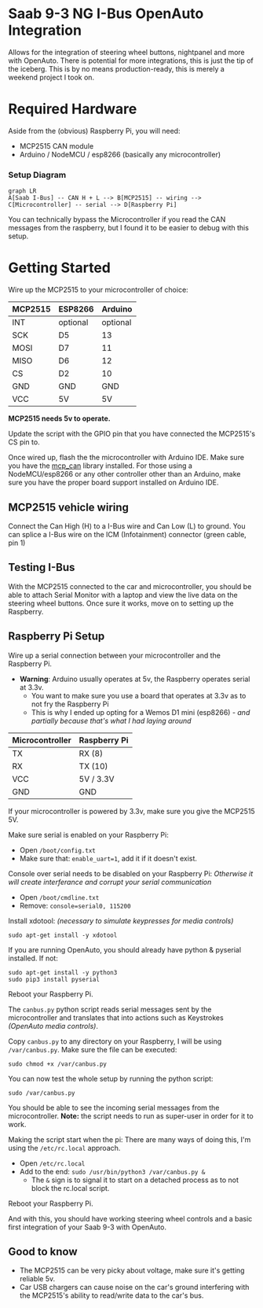 # Saab 9-3 NG I-Bus OpenAuto Integration

Allows for the integration of steering wheel buttons, nightpanel and more with OpenAuto.
There is potential for more integrations, this is just the tip of the iceberg.
This is by no means production-ready, this is merely a weekend project I took on.

# Required Hardware
Aside from the (obvious) Raspberry Pi, you will need:

 - MCP2515 CAN module
 - Arduino / NodeMCU / esp8266 (basically any microcontroller)

### Setup Diagram
```mermaid
graph LR
A[Saab I-Bus] -- CAN H + L --> B[MCP2515] -- wiring --> C[Microcontroller] -- serial --> D[Raspberry Pi]
```
You can technically bypass the Microcontroller if you read the CAN messages from the raspberry, but I found it to be easier to debug with this setup.

# Getting Started
Wire up the MCP2515 to your microcontroller of choice:

| MCP2515 | ESP8266 | Arduino |
| ------- | ------- | ------- |
| INT     | optional | optional
| SCK     | D5      | 13
| MOSI    | D7      | 11
| MISO    | D6      | 12
| CS      | D2      | 10
| GND     | GND     | GND
| VCC     | 5V      | 5V

**MCP2515 needs 5v to operate.**

Update the script with the GPIO pin that you have connected the MCP2515's CS pin to.

Once wired up, flash the the microcontroller with Arduino IDE. Make sure you have the [mcp_can](https://github.com/coryjfowler/MCP_CAN_lib) library installed. For those using a NodeMCU/esp8266 or any other controller other than an Arduino, make sure you have the proper board support installed on Arduino IDE.

## MCP2515 vehicle wiring
Connect the Can High (H) to a I-Bus wire and Can Low (L) to ground.
You can splice a I-Bus wire on the ICM (Infotainment) connector (green cable, pin 1)

## Testing I-Bus
With the MCP2515 connected to the car and microcontroller, you should be able to attach Serial Monitor with a laptop and view the live data on the steering wheel buttons. Once sure it works, move on to setting up the Raspberry.

## Raspberry Pi Setup
Wire up a serial connection between your microcontroller and the Raspberry Pi.
 - **Warning**: Arduino usually operates at 5v, the Raspberry operates serial at 3.3v.
	 - You want to make sure you use a board that operates at 3.3v as to not fry the Raspberry Pi
	 - This is why I ended up opting for a Wemos D1 mini (esp8266) - *and partially because that's what I had laying around*

| Microcontroller | Raspberry Pi |
|----|--------|
| TX | RX (8) |
| RX | TX (10) |
| VCC | 5V / 3.3V |
| GND| GND |

If your microcontroller is powered by 3.3v, make sure you give the MCP2515 5V.

Make sure serial is enabled on your Raspberry Pi:
 - Open `/boot/config.txt`
 - Make sure that: `enable_uart=1`, add it if it doesn't exist.

Console over serial needs to be disabled on your Raspberry Pi:
*Otherwise it will create interferance and corrupt your serial communication*

 - Open `/boot/cmdline.txt`
 - Remove: `console=serial0, 115200`

Install xdotool: *(necessary to simulate keypresses for media controls)*

    sudo apt-get install -y xdotool

If you are running OpenAuto, you should already have python & pyserial installed. If not:

    sudo apt-get install -y python3
    sudo pip3 install pyserial

Reboot your Raspberry Pi.

The `canbus.py` python script reads serial messages sent by the microcontroller and translates that into actions such as Keystrokes *(OpenAuto media controls)*.

Copy `canbus.py` to any directory on your Raspberry, I will be using `/var/canbus.py`.
Make sure the file can be executed:

    sudo chmod +x /var/canbus.py

You can now test the whole setup by running the python script:

    sudo /var/canbus.py
   You should be able to see the incoming serial messages from the microcontroller.
**Note:** the script needs to run as super-user in order for it to work.

Making the script start when the pi:
There are many ways of doing this, I'm using the `/etc/rc.local` approach.
 - Open `/etc/rc.local`
 - Add to the end: `sudo /usr/bin/python3 /var/canbus.py &`
	 - The `&` sign is to signal it to start on a detached process as to not block the rc.local script.

Reboot your Raspberry Pi.

And with this, you should have working steering wheel controls and a basic first integration of your Saab 9-3 with OpenAuto.

## Good to know
 - The MCP2515 can be very picky about voltage, make sure it's getting reliable 5v.
 - Car USB chargers can cause noise on the car's ground interfering with the MCP2515's ability to read/write data to the car's bus.
